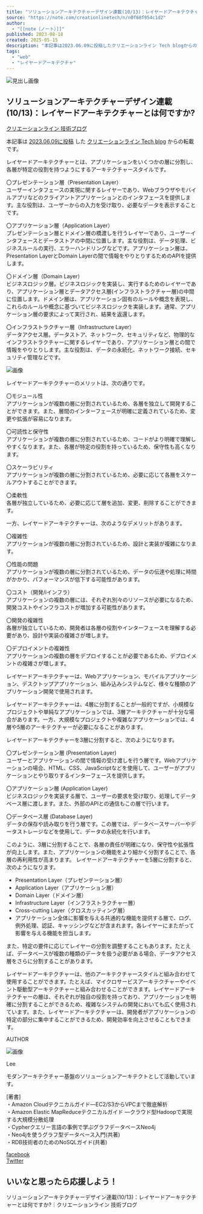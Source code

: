 ```yaml
---
title: "ソリューションアーキテクチャーデザイン連載(10/13)：レイヤードアーキテクチャーとは何ですか?｜クリエーションライン 技術ブログ"
source: "https://note.com/creationlinetech/n/n0f68f954c1d2"
author:
  - "[[note（ノート）]]"
published: 2023-08-18
created: 2025-05-15
description: "本記事は2023.06.09に投稿したクリエーションライン Tech blogからの転載です。  レイヤードアーキテクチャーとは、アプリケーションをいくつかの層に分割し、各層が特定の役割を持つようにするアーキテクチャースタイルです。  〇プレゼンテーション層（Presentation Layer） ユーザーインタフェースの実現に関するレイヤーであり、Webブラウザやモバイルアプリなどのクライアントアプリケーションとのインタフェースを提供します。主な役割は、ユーザーからの入力を受け取り、必要なデータを表示することです。  〇アプリケーション層（Application Layer）  プレ"
tags:
  - "web"
  - "レイヤードアーキテクチャ"
---
```

![見出し画像](https://assets.st-note.com/production/uploads/images/113694135/rectangle_large_type_2_9b4555a5a882b6f7716a8e9dba563b8d.png?width=1200)

## ソリューションアーキテクチャーデザイン連載(10/13)：レイヤードアーキテクチャーとは何ですか?

[クリエーションライン 技術ブログ](https://note.com/creationlinetech)

本記事は [2023.06.09に投稿](https://www.creationline.com/tech-blog/60259?=note) した [クリエーションライン Tech blog](https://www.creationline.com/tech-blog?=note) からの転載です。

レイヤードアーキテクチャーとは、アプリケーションをいくつかの層に分割し、各層が特定の役割を持つようにするアーキテクチャースタイルです。  
  
〇プレゼンテーション層（Presentation Layer）  
ユーザーインタフェースの実現に関するレイヤーであり、Webブラウザやモバイルアプリなどのクライアントアプリケーションとのインタフェースを提供します。主な役割は、ユーザーからの入力を受け取り、必要なデータを表示することです。

〇アプリケーション層（Application Layer）  
プレゼンテーション層とドメイン層の橋渡しを行うレイヤーであり、ユーザーインタフェースとデータストアの中間に位置します。主な役割は、データ処理、ビジネスルールの実行、エラーハンドリングなどです。アプリケーション層は、Presentation LayerとDomain Layerの間で情報をやりとりするためのAPIを提供します。

〇ドメイン層（Domain Layer）  
ビジネスロジック層。ビジネスロジックを実装し、実行するためのレイヤーであり、アプリケーション層とデータアクセス層(インフラストラクチャー層)の中間に位置します。ドメイン層は、アプリケーション固有のルールや概念を表現し、これらのルールや概念に基づいてビジネスロジックを実装します。通常、アプリケーション層の要求によって実行され、結果を返還します。

〇インフラストラクチャー層（Infrastructure Layer）  
データアクセス層。データストア、ネットワーク、セキュリティなど、物理的なインフラストラクチャーに関するレイヤーであり、アプリケーション層との間で情報をやりとりします。主な役割は、データの永続化、ネットワーク接続、セキュリティ管理などです。  

![画像](https://assets.st-note.com/img/1692355668601-ojniLYyAtN.png)

レイヤードアーキテクチャーのメリットは、次の通りです。

〇モジュール性  
アプリケーションが複数の層に分割されているため、各層を独立して開発することができます。また、層間のインターフェースが明確に定義されているため、変更や拡張が容易になります。

〇可読性と保守性  
アプリケーションが複数の層に分割されているため、コードがより明確で理解しやすくなります。また、各層が特定の役割を持っているため、保守性も高くなります。

〇スケーラビリティ  
アプリケーションが複数の層に分割されているため、必要に応じて各層をスケールアウトすることができます。

〇柔軟性  
各層が独立しているため、必要に応じて層を追加、変更、削除することができます。

一方、レイヤードアーキテクチャーは、次のようなデメリットがあります。

〇複雑性  
アプリケーションが複数の層に分割されているため、設計と実装が複雑になります。

〇性能の問題  
アプリケーションが複数の層に分割されているため、データの伝達や処理に時間がかかり、パフォーマンスが低下する可能性があります。

〇コスト（開発/iインフラ）  
アプリケーションの複数の層には、それぞれ別々のリソースが必要になるため、開発コストやインフラコストが増加する可能性があります。

〇開発の複雑性  
各層が独立しているため、開発者は各層の役割やインターフェースを理解する必要があり、設計や実装の複雑さが増します。

〇デプロイメントの複雑性  
アプリケーションの複数の層をデプロイすることが必要であるため、デプロイメントの複雑さが増します。

レイヤードアーキテクチャーは、Webアプリケーション、モバイルアプリケーション、デスクトップアプリケーション、組み込みシステムなど、様々な種類のアプリケーション開発で使用されます。

レイヤードアーキテクチャーは、4層に分割することが一般的ですが、小規模なプロジェクトや単純なアプリケーションでは、3層アーキテクチャーが十分な場合があります。一方、大規模なプロジェクトや複雑なアプリケーションでは、4層や5層のアーキテクチャーが必要になることがあります。

レイヤードアーキテクチャーを3層に分割すると、次のようになります。

〇プレゼンテーション層 (Presentation Layer)  
ユーザーとアプリケーションの間で情報の受け渡しを行う層です。Webアプリケーションの場合、HTML、CSS、JavaScriptなどを使用して、ユーザーがアプリケーションとやり取りするインターフェースを提供します。

〇アプリケーション層 (Application Layer)  
ビジネスロジックを実装する層で、ユーザーの要求を受け取り、処理してデータベース層に渡します。また、外部のAPIとの通信もこの層で行います。

〇データベース層 (Database Layer)  
データの保存や読み取りを行う層です。この層では、データベースサーバーやデータストレージなどを使用して、データの永続化を行います。

このように、3層に分割することで、各層の責任が明確になり、保守性や拡張性が向上します。また、アプリケーションの機能をより細かく分割することで、各層の再利用性が高まります。 レイヤードアーキテクチャーを5層に分割すると、次のようになります。

- Presentation Layer（プレゼンテーション層）
- Application Layer（アプリケーション層）
- Domain Layer（ドメイン層）
- Infrastructure Layer（インフラストラクチャー層）
- Cross-cutting Layer（クロスカッティング層）
- アプリケーション全体に影響を与える共通的な機能を提供する層で、ログ、例外処理、認証、キャッシングなどが含まれます。各レイヤーにまたがって影響を与える機能を担当します。

また、特定の要件に応じてレイヤーの分割を調整することもあります。たとえば、データベースが複数の種類のデータを扱う必要がある場合、データアクセス層をさらに分割することがあります。

レイヤードアーキテクチャーは、他のアーキテクチャースタイルと組み合わせて使用することができます。たとえば、マイクロサービスアーキテクチャーやイベント駆動型アーキテクチャーと組み合わせることができます。レイヤードアーキテクチャーの層は、それぞれが独自の役割を持っており、アプリケーションを明確に分割することができるため、複雑なシステムの開発においても広く使用されています。また、レイヤードアーキテクチャーは、開発者がアプリケーションの特定の部分に集中することができるため、開発効率を向上させることもできます。

AUTHOR

![画像](https://assets.st-note.com/img/1692355641226-OXVVWTV5Jm.png)

Lee

モダンアーキテクチャー基盤のソリューションアーキテクトとして活動しています。  
  
\[著書\]  
・Amazon Cloudテクニカルガイド―EC2/S3からVPCまで徹底解析  
・Amazon Elastic MapReduceテクニカルガイド ―クラウド型Hadoopで実現する大規模分散処理  
・Cypherクエリー言語の事例で学ぶグラフデータベースNeo4j  
・Neo4jを使うグラフ型データベース入門(共著)  
・RDB技術者のためのNoSQLガイド(共著)

[facebook](http://facebook.com/awk256)  
[Twitter](https://twitter.com/@awk256)

## いいなと思ったら応援しよう！

ソリューションアーキテクチャーデザイン連載(10/13)：レイヤードアーキテクチャーとは何ですか?｜クリエーションライン 技術ブログ